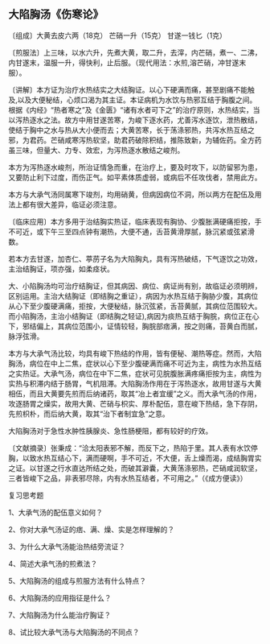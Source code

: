 ## 大陷胸汤《伤寒论》

〔组成〕大黄去皮六两（18克） 芒硝一升（15克） 甘遂一钱匕（1克）

〔煎服法〕上三味，以水六升，先煮大黄，取二升，去滓，内芒硝，煮一、二沸，内甘遂末，温服一升，得快利，止后服。（现代用法：水煎,溶芒硝，冲甘遂末服）。

〔讲解〕本方证为治疗水热结实之大结胸证。以心下硬满而痛，甚至剧痛不能触及,以及大便秘结，心烦口渴为其主证。本证病机为水饮与热邪互结于胸腹之间。根据《内经》“热者寒之”及《金匮》“诸有水者可下之”的治疗原则，水热结实，当以泻热逐水之法。故方中用甘遂苦寒，为峻下逐水药，尤善泻水逐饮，泄热散结，使结于胸中之水与热从大小便而去；大黄苦寒，长于荡涤邪热，共泻水热互结之邪，为君药。芒硝咸寒泻热软坚，助君药破除积结，推陈致新，为辅佐药。全方药虽三味，但量大、力专、效宏，为泻热逐水散结之峻剂。

本方为泻热逐水峻剂，所治证情急而重，在治疗上，要及时攻下，以防留邪为患，又要防止利下过度，而伤正气。如平素体质虚弱，或病后不任攻伐者，禁用此方。

本方与大承气汤同属寒下竣剂，均用硝黄，但病因病位不洞，所以两方在配伍及用法上都有很大差异，临证必须注意。

〔临床应用〕本方多用于治结胸实热证，临床表现有胸协、少腹胀满硬痛拒按，手不可近，或下午三至四点钟有潮热，大便不通，舌苔黄滑厚腻，脉沉紧或弦紧滑数。

若本方去甘遂，加杏仁、葶苈子名为大陷胸丸，具有泻热破结，下气逐饮之功效，主治结胸证，项亦强，如柔痉状。

大、小陷胸汤均可治疗结胸证，但其病因、病位、病证尚有别，故临证必须明辨，区别运用。主治大结胸证（即结胸之重证），病因为水热互结于胸胁少腹，其病位从心下至少腹硬满痛，拒按，大便秘结，脉沉弦紧，舌苔黄腻，其病位范围较大。而小陷胸汤，主治小结胸证（即结胸之轻证),病因为痰热互结于胸脘，病位正在心下，邪结偏上，其病位范围小，证情较轻，胸脘部痞满，按之则痛，苔黄白而腻，脉浮弦滑。

本方与大承气汤比较，均具有峻下热结的作用，皆有便秘、潮热等症。然而，大陷胸汤，病位在中上二焦，症状以心下至少腹硬满而痛不可近为主，病性为水热互结之实热证。大承气汤，病位在中下二焦，症状可见脘腹胀满疼痛拒按为主，病性为实热与积滞内结于肠胃，气机阻滞。大陷胸汤作用在于泻热逐水，故用甘遂与大黄相伍，而且大黄要先煎而后纳诸药，取其“冶上者宜缓”之义。而大承气汤的作用，攻逐肠胃之燥实，故用大黄、芒硝与枳实、厚朴配伍，意在峻下热结，急下存阴，先煎枳朴，而后纳大黄，取其“治下者制宜急”之意。

大陷胸汤对于急性水肿性胰腺炎、急性肠梗阻，都有较好的疗效。

〔文献摘录〕张秉成：“洽太阳表邪不解，而反下之，热陷于里。其人表有水饮停胸，以致水热互结心下，满而硬啊，手不可近，不大便，舌上燥而渴，成结胸胃实之证。以甘遂之行水直达所结之处，而破其澼囊，大黄荡涤邪热，芒硝咸润软坚，三者皆峻下之品，非表邪尽除，内有水热互结者，不可用之。”（《成方便读》）

复习思考题

1、大承气汤的配伍意义如何？

2、你对大承气汤证的痞、满、燥、实是怎样理解的？

3、为什么大承气汤能治热结旁流证？

4、简述大承气汤的煎煮法？

5、大陷胸汤的组成与煎服方法有什么特点？

6、大陷胸汤的应用指征是什么？

7、大陷胸汤为什么能治疗胸证？

8、试比较大承气汤与大陷胸汤的不同点？

